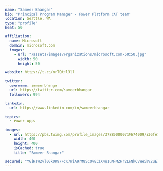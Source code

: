 ```yaml
---
name: "Sameer Bhangar"
bio: "Principal Program Manager - Power Platform CAT team"
location: Seattle, WA
type: "profile"
heat: 50

affiliation:
  name: Microsoft
  domain: microsoft.com
  images:
    - url: "/assets/images/organizations/microsoft.com-50x50.jpg"
      width: 50
      height: 50

website: https://t.co/nrTQtfl3ll

twitter:
  username: sameerbhangar
  url: https://twitter.com/sameerbhangar
  followers: 994

linkedin:
  url: https://www.linkedin.com/in/sameerbhangar

topics:
  - Power Apps

images:
  - url: https://pbs.twimg.com/profile_images/378800000719674009/a36fe7ddfab1778b76e5793772e43798_400x400.jpeg
    width: 400
    height: 400
    isCached: true
    title: "Sameer Bhangar"

secured: "YGiHsW2vl05k0K9/+zK7WiA9rM8SCOv83zX4u1uNFMZHr2LnNkCvWe5bV2uE7RjBxUpWHv4wJEJfZUgJcvGgn3pIkvy6m86LxjdinvDjstHme6sQg3OOhkDRiD8bogQ3+dX4hMpdgU8mkaIzRNDBxeW5k/eHVHk0zHwxceSk7fNjY88QAGCJaE9sryBCttI5D/mJlQCVTLc0B8tlN2dlRagx7UMO+gVXQ2vyH9doIbU+h6mKX5n0PMhnYFyxxyM8SBxYj8Dcp3fclKDZU077JYZpDNXXpVZqrcnTOsMTmxs8pVBDMgMnVJEZDuqwLLiw0FVwTUcU2l3USSICNpzSQKnLdrL7Gt/Ioia54VRqFZh0TEcHuuwcKaCiJCZyY+el65wbqLRIHOzZRhQ3GoC8aw==;RaUm2CXg9jmDj1ULcQBmCA=="
---
```


